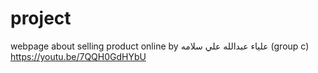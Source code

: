 # project
webpage about selling product online by علياء عبدالله علي سلامه (group c)
https://youtu.be/7QQH0GdHYbU
